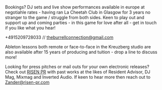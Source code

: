 Bookings? DJ sets and live show performances available in europe at negotiahle rates - having ran La Cheetah Club in Glasgow for 3 years no stranger to the game / struggle from both sides. Keen to play out and support up and coming parties - in this game for love after all - get in touch if you like what you hear! 

 +4915209728033 // theburrellconnection@gmail.com

Ableton lessons both remote or face-to-face in the Kreuzberg studio are also available after 15 years of producing and tuition - drop a line to discuss more! 

Looking for press pitches or mail outs for your own electronic releases? Check out [RISEN PR](https://risen-pr.com/) with past works at the likes of Resident Advisor, DJ Mag, Mixmag and Inverted Audio. If keen to hear more then reach out to Zander@risen-pr.com
